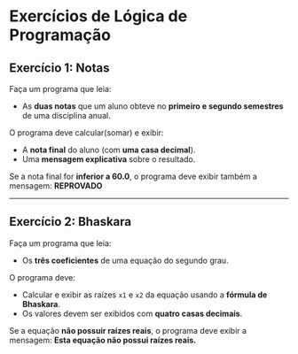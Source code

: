 # Exercícios de Lógica de Programação

## Exercício 1: Notas

Faça um programa que leia:
- As **duas notas** que um aluno obteve no **primeiro e segundo semestres** de uma disciplina anual.

O programa deve calcular(somar) e exibir:
- A **nota final** do aluno (com **uma casa decimal**).
- Uma **mensagem explicativa** sobre o resultado.

Se a nota final for **inferior a 60.0**, o programa deve exibir também a mensagem:
**REPROVADO**

---

## Exercício 2: Bhaskara

Faça um programa que leia:
- Os **três coeficientes** de uma equação do segundo grau.

O programa deve:
- Calcular e exibir as raízes `x1` e `x2` da equação usando a **fórmula de Bhaskara**.
- Os valores devem ser exibidos com **quatro casas decimais**.

Se a equação **não possuir raízes reais**, o programa deve exibir a mensagem:
**Esta equação não possui raízes reais.**
